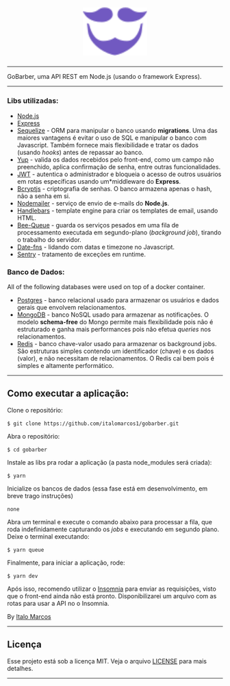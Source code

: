<h1 align="center">
  <img alt="GoBarber" title="GoBarber" src="./gobarber.svg" width="150px" />
</h1>

---

GoBarber, uma API REST em Node.js (usando o framework Express).

---
### Libs utilizadas:

- [Node.js](https://github.com/nodejs)
- [Express](https://github.com/expressjs/express)
- [Sequelize](https://github.com/sequelize/sequelize) - ORM para manipular o banco usando **migrations**. Uma das maiores vantagens é evitar o uso de SQL e manipular o banco com Javascript. Também fornece mais flexibilidade e tratar os dados (usando *hooks*) antes de repassar ao banco.
- [Yup](https://github.com/jquense/yup) - valida os dados recebidos pelo front-end, como um campo não preenchido, aplica confirmação de senha, entre outras funcionalidades.
- [JWT](https://www.npmjs.com/package/jsonwebtoken) - autentica o administrador e bloqueia o acesso de outros usuários em rotas específicas usando um*middleware do **Express**.
- [Bcryptjs](https://www.npmjs.com/package/bcrypt) - criptografia de senhas. O banco armazena apenas o hash, não a senha em si.
- [Nodemailer](https://github.com/nodemailer/nodemailer) - serviço de envio de e-mails do **Node.js**.
- [Handlebars](https://handlebarsjs.com/) - template engine para criar os templates de email, usando HTML.
- [Bee-Queue](https://github.com/bee-queue/bee-queue) - guarda os serviços pesados em uma fila de processamento executada em segundo-plano (*background job*), tirando o trabalho do servidor.
- [Date-fns](https://github.com/date-fns/date-fns) - lidando com datas e timezone no Javascript.
- [Sentry](https://sentry.io/) - tratamento de exceções em runtime.

### Banco de Dados:

All of the following databases were used on top of a docker container.

- [Postgres](https://github.com/postgres/postgres) - banco relacional usado para armazenar os usuários e dados gerais que envolvem relacionamentos.
- [MongoDB](https://www.mongodb.com/) - banco NoSQL usado para armazenar as notificações. O modelo **schema-free** do Mongo permite mais flexibilidade pois não é estruturado e ganha mais performances pois não efetua *queries* nos relacionamentos.
- [Redis](https://redis.io/) - banco chave-valor usado para armazenar os background jobs. São estruturas simples contendo um identificador (chave) e os dados (valor), e não necessitam de relacionamentos. O Redis cai bem pois é simples e altamente performático.

---

## Como executar a aplicação:

Clone o repositório:
```
$ git clone https://github.com/italomarcos1/gobarber.git
```
Abra o repositório:
```
$ cd gobarber
```
Instale as libs pra rodar a aplicação (a pasta node_modules será criada):
```
$ yarn
```
Inicialize os bancos de dados (essa fase está em desenvolvimento, em breve trago instruções)

```
none
```
Abra um terminal e execute o comando abaixo para processar a fila, que roda indefinidamente capturando os *jobs* e executando em segundo plano. Deixe o terminal executando:
```
$ yarn queue
```
Finalmente, para iniciar a aplicação, rode:
```
$ yarn dev
```
Após isso, recomendo utilizar o [Insomnia](https://insomnia.rest/download/) para enviar as requisições, visto que o front-end ainda não está pronto. Disponibilizarei um arquivo com as rotas para usar a API no o Insomnia.

By [Italo Marcos](https://www.linkedin.com/in/italo-m-b181b1117/)

---
## Licença

Esse projeto está sob a licença MIT. Veja o arquivo [LICENSE](https://github.com/flaviohugo14/fastfeet/blob/master/LICENSE) para mais detalhes.

---
